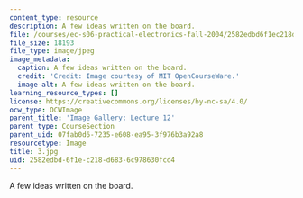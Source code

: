```yaml
---
content_type: resource
description: A few ideas written on the board.
file: /courses/ec-s06-practical-electronics-fall-2004/2582edbd6f1ec218d6836c978630fcd4_3.jpg
file_size: 18193
file_type: image/jpeg
image_metadata:
  caption: A few ideas written on the board.
  credit: 'Credit: Image courtesy of MIT OpenCourseWare.'
  image-alt: A few ideas written on the board.
learning_resource_types: []
license: https://creativecommons.org/licenses/by-nc-sa/4.0/
ocw_type: OCWImage
parent_title: 'Image Gallery: Lecture 12'
parent_type: CourseSection
parent_uid: 07fab0d6-7235-e608-ea95-3f976b3a92a8
resourcetype: Image
title: 3.jpg
uid: 2582edbd-6f1e-c218-d683-6c978630fcd4
---
```

A few ideas written on the board.
